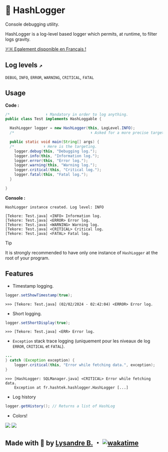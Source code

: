 # 📰 HashLogger

Console debugging utility.

HashLogger is a log-level based logger which permits, at runtime, to filter logs gravity.

[🇫🇷 Egalement disponible en Français !](https://github.com/hashtek-mc/hashlogger/blob/main/README.md)

## Log levels `↗️`

`DEBUG`, `INFO`, `ERROR`, `WARNING`, `CRITICAL`, `FATAL`

## Usage

**Code :**
```java
/*                ⬇️ Mandatory in order to log anything.                      */
public class Test implements HashLoggable {

  HashLogger logger = new HashLogger(this, LogLevel.INFO);
  /*                                  ⬆️ Asked for a more precise targeting.  */

  public static void main(String[] args) {
  /*             ⬇️ Here is the targeting.                                    */
    logger.debug(this, "Debugging log.");
    logger.info(this, "Information log.");
    logger.error(this, "Error log.");
    logger.warning(this, "Warning log.");
    logger.critical(this, "Critical log.");
    logger.fatal(this, "Fatal log.");
  }

}
```
**Console :**
```plaintext
HashLogger instance created. Log level: INFO

[Tekore: Test.java] <INFO> Information log.
[Tekore: Test.java] <ERROR> Error log.
[Tekore: Test.java] <WARNING> Warning log.
[Tekore: Test.java] <CRITICAL> Critical log.
[Tekore: Test.java] <FATAL> Fatal log.
```

> [!TIP]
> It is strongly recommended to have only one instance of `HashLogger` at the root of your program.

## Features

- Timestamp logging.
```java
logger.setShowTimestamp(true);
```
```plaintext
>>> [Tekore: Test.java] (02/02/2024 - 02:42:04) <ERROR> Error log.
```
- Short logging.
```java
logger.setShortDisplay(true);
```
```plaintext
>>> [Tekore: Test.java] <ERR> Error log.
```
- `Exception` stack trace logging
(uniquement pour les niveaux de log `ERROR`, `CRITICAL` et `FATAL`).
```java
...
} catch (Exception exception) {
    logger.critical(this, "Error while fetching data.", exception);
}
```
```plaintext
>>> [HashLogger: SQLManager.java] <CRITICAL> Error while fetching data.
    Exception at fr.hashtek.hashlogger.HashLogger [...]
```

- Log history
```java
logger.getHistory(); // Returns a list of HashLog
```

- Colors!

![](https://cdn.discordapp.com/attachments/1201670734095859812/1205493884420100096/image.png?ex=65d892ab&is=65c61dab&hm=1e1aabd11d97d34d2ad2d0ed6e9fe44d25d7dcc1a15d230ba160e353e3eb3dbf&)
![](https://cdn.discordapp.com/attachments/1201670734095859812/1205495547545260042/image.png?ex=65d89437&is=65c61f37&hm=7af97d1e11df338fcb0b40192559ad17ed2d7fda4b26a26bb6587c4e995af6a9&)

## Made with 💜 by [Lysandre B.](https://github.com/Shuvlyy) ・ [![wakatime](https://wakatime.com/badge/user/2f50fe6c-0368-4bef-aa01-3a67193b63f8/project/018d6107-5476-45b0-a472-ef196a0f7de6.svg)](https://wakatime.com/badge/user/2f50fe6c-0368-4bef-aa01-3a67193b63f8/project/018d6107-5476-45b0-a472-ef196a0f7de6)